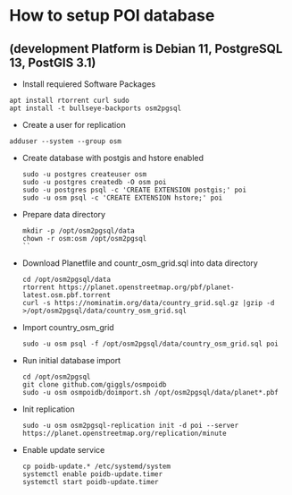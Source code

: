 # How to setup POI database
## (development Platform is Debian 11, PostgreSQL 13, PostGIS 3.1)

* Install requiered Software Packages
```
apt install rtorrent curl sudo
apt install -t bullseye-backports osm2pgsql
```

* Create a user for replication
```
adduser --system --group osm
```

* Create database with postgis and hstore enabled
  ```
  sudo -u postgres createuser osm
  sudo -u postgres createdb -O osm poi
  sudo -u postgres psql -c 'CREATE EXTENSION postgis;' poi
  sudo -u osm psql -c 'CREATE EXTENSION hstore;' poi

  ```

* Prepare data directory
  ```
  mkdir -p /opt/osm2pgsql/data
  chown -r osm:osm /opt/osm2pgsql
  ``

* Download Planetfile and countr_osm_grid.sql into data directory
  ```
  cd /opt/osm2pgsql/data
  rtorrent https://planet.openstreetmap.org/pbf/planet-latest.osm.pbf.torrent
  curl -s https://nominatim.org/data/country_grid.sql.gz |gzip -d >/opt/osm2pgsql/data/country_osm_grid.sql
  ```
* Import country_osm_grid

  ```
  sudo -u osm psql -f /opt/osm2pgsql/data/country_osm_grid.sql poi

  ```

* Run initial database import
  ```
  cd /opt/osm2pgsql
  git clone github.com/giggls/osmpoidb
  sudo -u osm osmpoidb/doimport.sh /opt/osm2pgsql/data/planet*.pbf
  ```  

* Init replication
  ```
  sudo -u osm osm2pgsql-replication init -d poi --server https://planet.openstreetmap.org/replication/minute

  ```  

* Enable update service
  ```
  cp poidb-update.* /etc/systemd/system
  systemctl enable poidb-update.timer
  systemctl start poidb-update.timer
  ```

